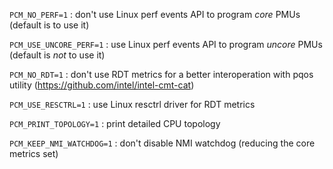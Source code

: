 `PCM_NO_PERF=1` : don't use Linux perf events API to program *core* PMUs (default is to use it)

`PCM_USE_UNCORE_PERF=1` :  use Linux perf events API to program *uncore* PMUs (default is *not* to use it)

`PCM_NO_RDT=1` : don't use RDT metrics for a better interoperation with pqos utility (https://github.com/intel/intel-cmt-cat)

`PCM_USE_RESCTRL=1` : use Linux resctrl driver for RDT metrics

`PCM_PRINT_TOPOLOGY=1` : print detailed CPU topology

`PCM_KEEP_NMI_WATCHDOG=1` : don't disable NMI watchdog (reducing the core metrics set)
